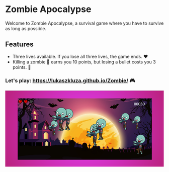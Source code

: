 # Zombie Apocalypse

Welcome to Zombie Apocalypse, a survival game where you have to survive as long as possible.

## Features
- Three lives available. If you lose all three lives, the game ends. ❤️
- Killing a zombie 🧟 earns you 10 points, but losing a bullet costs you 3 points. 🔫

### Let's play: https://lukaszkluza.github.io/Zombie/ 🎮

![Gameplay view](img/Zombie.png)

